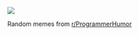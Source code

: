 ![](https://preview.redd.it/slmdmbkegfze1.png?width=320&crop=smart&auto=webp&s=46752bfbd87d421e66203a7d2679eb75f715b364)

 Random memes from [r/ProgrammerHumor](https://www.reddit.com/r/ProgrammerHumor/)
